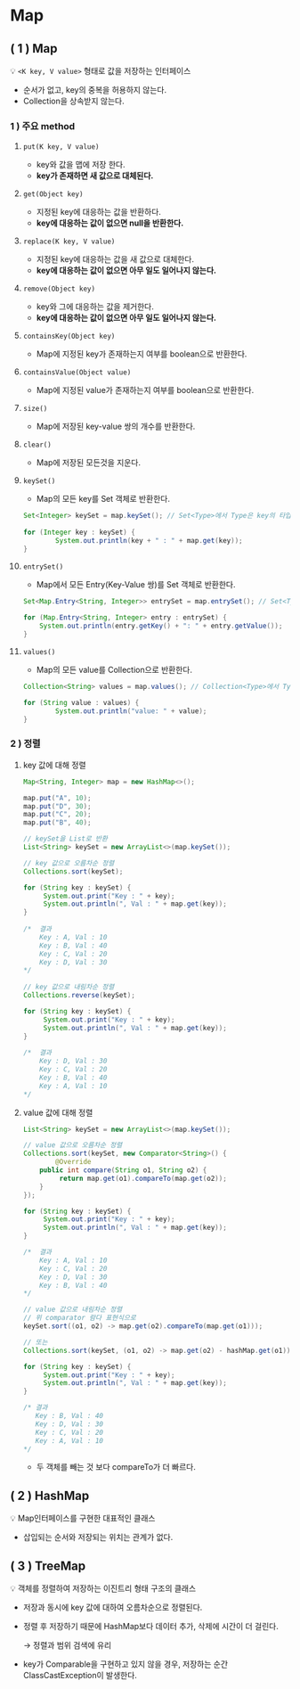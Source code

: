 # Map

## ( 1 ) Map

💡 `<K key, V value>` 형태로 값을 저장하는 인터페이스

- 순서가 없고, key의 중복을 허용하지 않는다.
- Collection을 상속받지 않는다.

### 1 ) 주요 method

1. `put(K key, V value)`
    - key와 값을 맵에 저장 한다.
    - **key가 존재하면 새 값으로 대체된다.**
2. `get(Object key)`
    - 지정된 key에 대응하는 값을 반환하다.
    - **key에 대응하는 값이 없으면 null을 반환한다.**
3. `replace(K key, V value)`
    - 지정된 key에 대응하는 값을 새 값으로 대체한다.
    - **key에 대응하는 값이 없으면 아무 일도 일어나지 않는다.**
4. `remove(Object key)`
    - key와 그에 대응하는 값을 제거한다.
    - **key에 대응하는 값이 없으면 아무 일도 일어나지 않는다.**
5. `containsKey(Object key)`
    - Map에  지정된 key가 존재하는지 여부를 boolean으로 반환한다.
6. `containsValue(Object value)`
    - Map에  지정된 value가 존재하는지 여부를 boolean으로 반환한다.
7. `size()`
    - Map에 저장된 key-value 쌍의 개수를 반환한다.
8. `clear()`
    - Map에 저장된 모든것을 지운다.
9. `keySet()`
    - Map의 모든 key를 Set 객체로 반환한다.
    
    ```java
    Set<Integer> keySet = map.keySet(); // Set<Type>에서 Type은 key의 타입
           
    for (Integer key : keySet) {            
    		System.out.println(key + " : " + map.get(key));        
    }
    ```
    
10. `entrySet()`
    - Map에서 모든 Entry(Key-Value 쌍)를 Set 객체로 반환한다.
    
    ```java
    Set<Map.Entry<String, Integer>> entrySet = map.entrySet(); // Set<Type>에서 Type은 Map.Entry<K, V>
           
    for (Map.Entry<String, Integer> entry : entrySet) {
        System.out.println(entry.getKey() + ": " + entry.getValue());
    }
    ```
    
11. `values()`
    - Map의 모든 value를 Collection으로 반환한다.
    
    ```java
    Collection<String> values = map.values(); // Collection<Type>에서 Type은 key의 타입
    
    for (String value : values) {
    		System.out.println("value: " + value);
    }
    ```
    

### 2 ) 정렬

1. key 값에 대해 정렬
    
    ```java
    Map<String, Integer> map = new HashMap<>();
    
    map.put("A", 10);
    map.put("D", 30);
    map.put("C", 20);
    map.put("B", 40);
    
    // keySet을 List로 반환
    List<String> keySet = new ArrayList<>(map.keySet());
    
    // key 값으로 오름차순 정렬
    Collections.sort(keySet);
    
    for (String key : keySet) {
         System.out.print("Key : " + key);
         System.out.println(", Val : " + map.get(key));
    }
           
    /*  결과
        Key : A, Val : 10
        Key : B, Val : 40
        Key : C, Val : 20
        Key : D, Val : 30
    */
            
    // key 값으로 내림차순 정렬
    Collections.reverse(keySet);
    
    for (String key : keySet) {
         System.out.print("Key : " + key);
         System.out.println(", Val : " + map.get(key));
    }
            
    /*  결과
        Key : D, Val : 30
        Key : C, Val : 20
        Key : B, Val : 40
        Key : A, Val : 10
    */
    ```
    
2. value 값에 대해 정렬
    
    ```java
    List<String> keySet = new ArrayList<>(map.keySet());
    
    // value 값으로 오름차순 정렬
    Collections.sort(keySet, new Comparator<String>() {
    		@Override
        public int compare(String o1, String o2) {
             return map.get(o1).compareTo(map.get(o2));
        }
    });
    
    for (String key : keySet) {
         System.out.print("Key : " + key);
         System.out.println(", Val : " + map.get(key));
    }
    
    /*  결과
        Key : A, Val : 10
        Key : C, Val : 20
        Key : D, Val : 30
        Key : B, Val : 40
    */
    
    // value 값으로 내림차순 정렬
    // 위 comparator 람다 표현식으로
    keySet.sort((o1, o2) -> map.get(o2).compareTo(map.get(o1)));
    
    // 또는
    Collections.sort(keySet, (o1, o2) -> map.get(o2) - hashMap.get(o1));
    
    for (String key : keySet) {
         System.out.print("Key : " + key);
         System.out.println(", Val : " + map.get(key));
    }
    
    /* 결과
       Key : B, Val : 40
       Key : D, Val : 30
       Key : C, Val : 20
       Key : A, Val : 10
    */
    ```
    
    - 두 객체를 빼는 것 보다 compareTo가 더 빠르다.

## ( 2 ) HashMap

<aside>
💡 Map인터페이스를 구현한 대표적인 클래스

- 삽입되는 순서와 저장되는 위치는 관계가 없다.
</aside>

## ( 3 ) TreeMap

<aside>
💡 객체를 정렬하여 저장하는 이진트리 형태 구조의 클래스

- 저장과 동시에 key 값에 대하여 오름차순으로 정렬된다.
- 정렬 후 저장하기 때문에 HashMap보다 데이터 추가, 삭제에 시간이 더 걸린다.
    
    → 정렬과 범위 검색에 유리
    
- key가 Comparable을 구현하고 있지 않을 경우, 저장하는 순간 ClassCastException이 발생한다.
</aside>